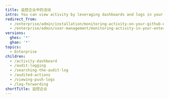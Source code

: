 ```yaml
---
title: 监控企业中的活动
intro: You can view activity by leveraging dashboards and logs in your enterprise.
redirect_from:
  - /enterprise/admin/installation/monitoring-activity-on-your-github-enterprise-server-instance
  - /enterprise/admin/user-management/monitoring-activity-in-your-enterprise
versions:
  ghes: '*'
  ghae: '*'
topics:
  - Enterprise
children:
  - /activity-dashboard
  - /audit-logging
  - /searching-the-audit-log
  - /audited-actions
  - /viewing-push-logs
  - /log-forwarding
shortTitle: 监控企业
---
```


